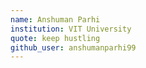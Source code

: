 ```yaml
---
name: Anshuman Parhi
institution: VIT University
quote: keep hustling
github_user: anshumanparhi99
---
```

